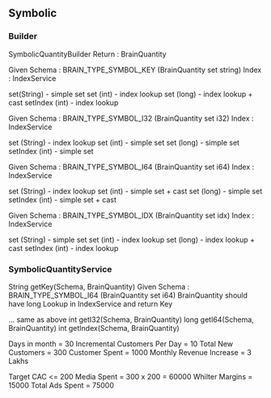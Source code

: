## Symbolic
### Builder
SymbolicQuantityBuilder
Return : BrainQuantity

Given 
Schema : BRAIN_TYPE_SYMBOL_KEY (BrainQuantity set string)
Index : IndexService

set(String) - simple set
set (int) - index lookup
set (long) - index lookup + cast
setIndex (int) - index lookup

Given
Schema : BRAIN_TYPE_SYMBOL_I32 (BrainQuantity set i32)
Index : IndexService

set (String) - index lookup
set (int) - simple set
set (long) - simple set
setIndex (int) - simple set 

Given
Schema : BRAIN_TYPE_SYMBOL_I64 (BrainQuantity set i64)
Index : IndexService

set (String) - index lookup
set (int) - simple set + cast
set (long) - simple set
setIndex (int) - simple set + cast

Given
Schema : BRAIN_TYPE_SYMBOL_IDX (BrainQuantity set idx)
Index : IndexService

set (String) - simple set
set (int) - index lookup
set (long) - index lookup + cast
setIndex (int) - index lookup

### SymbolicQuantityService
String getKey(Schema, BrainQuantity)
Given
Schema : BRAIN_TYPE_SYMBOL_I64 (BrainQuantity set i64)
BrainQuantity should have long
Lookup in IndexService and return Key

... same as above
int getI32(Schema, BrainQuantity)
long getI64(Schema, BrainQuantity)
int getIndex(Schema, BrainQuantity)

Days in month = 30
Incremental Customers Per Day = 10
Total New Customers = 300
Customer Spent = 1000
Monthly Revenue Increase = 3 Lakhs

Target CAC <= 200
Media Spent = 300 x 200 = 60000
Whilter Margins = 15000
Total Ads Spent = 75000